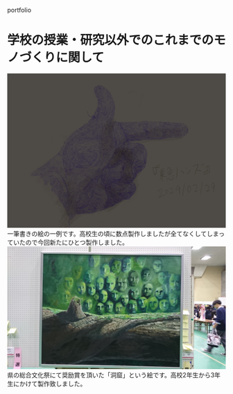 portfolio
# 学校の授業・研究以外でのこれまでのモノづくりに関して
![東急ハンズ](img/Untitled.jpg)
    一筆書きの絵の一例です。高校生の頃に数点製作しましたが全てなくしてしまっていたので今回新たにひとつ製作しました。
![洞窟](img/dokutsu.JPG)
    県の総合文化祭にて奨励賞を頂いた「洞窟」という絵です。高校2年生から3年生にかけて製作致しました。　
